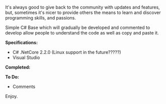 <p>
	It&#39;s always good to give back to the community with updates and features, but, sometimes it&#39;s nicer to provide others the means to learn and discover programming skills, and passions.
</p>

<p>
	Simple C# Base which will gradually be developed and commented to develop allow people to understand the code as well as copy and paste it.
</p>

<p>
	<strong>Specifications:</strong>
</p>

<ul>
	<li>
		C# .NetCore 2.2.0 (Linux support in the future?????</span>)
	</li>
	<li>
		Visual Studio
	</li>
</ul>

<p>
	<strong>Completed:</strong>
</p>

<p>
	<strong>To Do:</strong>
</p>

<ul>
	<li>
		Comments
	</li>
</ul>

<p>
	Enjoy.
</p>
